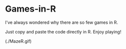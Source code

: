 # Games-in-R
I've always wondered why there are so few games in R.

Just copy and paste the code directly in R. Enjoy playing!

(./MazeR.gif)
